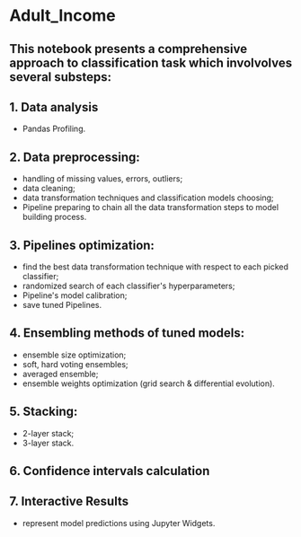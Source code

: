 # Adult_Income

## This notebook presents a comprehensive approach to classification task which involvolves several substeps:

## 1. Data analysis 
- Pandas Profiling.

## 2. Data preprocessing:
- handling of missing values, errors, outliers;
- data cleaning;
- data transformation techniques and classification models choosing;
- Pipeline preparing to chain all the data transformation steps to model building process.

## 3. Pipelines optimization:
- find the best data transformation technique with respect to each picked classifier;
- randomized search of each classifier's hyperparameters;
- Pipeline's model calibration; 
- save tuned Pipelines.

## 4. Ensembling methods of tuned models:
- ensemble size optimization;
- soft, hard voting ensembles;
- averaged ensemble;
- ensemble weights optimization (grid search & differential evolution).

## 5. Stacking:
- 2-layer stack;
- 3-layer stack.

## 6. Confidence intervals calculation

## 7. Interactive Results 
- represent model predictions using Jupyter Widgets.
